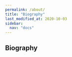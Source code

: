 ```yaml
---
permalink: /about/
title: "Biography"
last_modified_at: 2020-10-03
sidebar:
  nav: "docs"
---
```


## Biography
